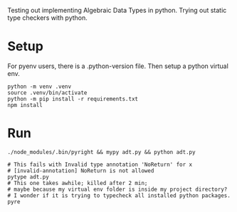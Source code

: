 Testing out implementing Algebraic Data Types in python.
Trying out static type checkers with python.

Setup
=====

For pyenv users, there is a .python-version file.
Then setup a python virtual env.

    python -m venv .venv
    source .venv/bin/activate
    python -m pip install -r requirements.txt
    npm install

Run
===

    ./node_modules/.bin/pyright && mypy adt.py && python adt.py

    # This fails with Invalid type annotation 'NoReturn' for x
    # [invalid-annotation] NoReturn is not allowed
    pytype adt.py
    # This one takes awhile; killed after 2 min;
    # maybe because my virtual env folder is inside my project directory?
    # I wonder if it is trying to typecheck all installed python packages.
    pyre
